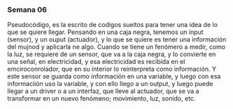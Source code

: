 ### Semana 06

Pseudocódigo, es la escrito de codigos sueltos para tener una idea de lo que se quiere llegar.
Pensando en una caja negra, tenemos un input (sensor), y un ouput (actuador), y lo que se quiere es tener una información del mujnod y aplicarla ne algo. Cuando se tiene un fenómero a medir, como la luz, se requiere de un sensor, que va a la caja negra, y lo convierte en una señal, en electricidad, y esa electricidad es recibida en el emciroconrolador, que en su interior lo reinterpreta como información. Y este sensor se guarda como información en una variable, y luego con esa informaciión uso la variable, y con ello llego a un output, y luego puede llegar a un driver o a un interfaz, que lleve al actuador, que se va a transformar en un nuevo fenómeno; movimiento, luz, sonido, etc.

